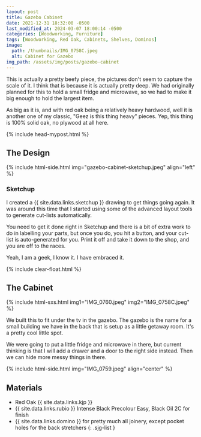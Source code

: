 ```yaml
---
layout: post
title: Gazebo Cabinet
date: 2021-12-31 18:32:00 -0500
last_modified_at: 2024-03-07 18:00:14 -0500
categories: [Woodworking, Furniture]
tags: [Woodworking, Red Oak, Cabinets, Shelves, Dominos]
image:
  path: /thumbnails/IMG_0758C.jpeg
  alt: Cabinet for Gazebo
img_path: /assets/img/posts/gazebo-cabinet
---
```


This is actually a pretty beefy piece, the pictures don't seem to capture the scale of it. I think that is because it is actually pretty deep. We had originally planned for this to hold a small fridge and microwave, so we had to make it big enough to hold the largest item.

As big as it is, and with red oak being a relatively heavy hardwood, well it is another one of my classic, "Geez is this thing heavy" pieces. Yep, this thing is 100% solid oak, no plywood at all here.

{% include head-mypost.html %}

## The Design

{% include html-side.html img="gazebo-cabinet-sketchup.jpeg" align="left" %}

### Sketchup

I created a {{ site.data.links.sketchup }} drawing to get things going again. It was around this time that I started using some of the advanced layout tools to generate cut-lists automatically.

You need to get it done right in Sketchup and there is a bit of extra work to do in labelling your parts, but once you do, you hit a button, and your cut-list is auto-generated for you. Print it off and take it down to the shop, and you are off to the races.

Yeah, I am a geek, I know it. I have embraced it.

{% include clear-float.html %}

## The Cabinet

{% include html-sxs.html img1="IMG_0760.jpeg" img2="IMG_0758C.jpeg" %}

We built this to fit under the tv in the gazebo. The gazebo is the name for a small building we have in the back that is setup as a little getaway room. It's a pretty cool little spot.

We were going to put a little fridge and microwave in there, but current thinking is that I will add a drawer and a door to the right side instead. Then we can hide more messy things in there.

{% include html-side.html img="IMG_0759.jpeg" align="center" %}

## Materials

- Red Oak {{ site.data.links.kjp }}
- {{ site.data.links.rubio }} Intense Black Precolour Easy, Black Oil 2C for finish
- {{ site.data.links.domino }} for pretty much all joinery, except pocket holes for the back stretchers
{: .sjg-list }
